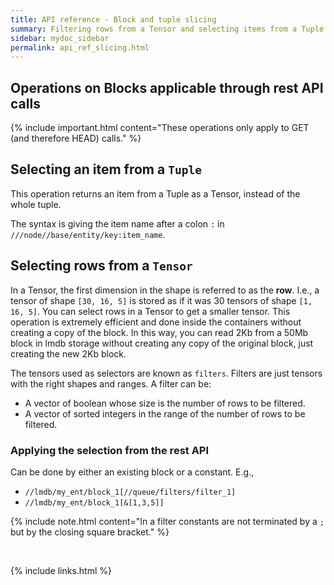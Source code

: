 ```yaml
---
title: API reference - Block and tuple slicing
summary: Filtering rows from a Tensor and selecting items from a Tuple.
sidebar: mydoc_sidebar
permalink: api_ref_slicing.html
---
```


## Operations on Blocks applicable through rest API calls

{% include important.html content="These operations only apply to GET (and therefore HEAD) calls." %}

## Selecting an item from a `Tuple`

This operation returns an item from a Tuple as a Tensor, instead of the whole tuple.

The syntax is giving the item name after a colon `:` in `///node//base/entity/key:item_name`.

## Selecting rows from a `Tensor`

In a Tensor, the first dimension in the shape is referred to as the **row**. I.e., a tensor of shape `[30, 16, 5]` is stored as if it was
30 tensors of shape `[1, 16, 5]`. You can select rows in a Tensor to get a smaller tensor. This operation is extremely efficient and done
inside the containers without creating a copy of the block. In this way, you can read 2Kb from a 50Mb block in lmdb storage without
creating any copy of the original block, just creating the new 2Kb block.

The tensors used as selectors are known as `filters`. Filters are just tensors with the right shapes and ranges. A filter can be:

* A vector of boolean whose size is the number of rows to be filtered.
* A vector of sorted integers in the range of the number of rows to be filtered.

### Applying the selection from the rest API

Can be done by either an existing block or a constant. E.g.,

* `//lmdb/my_ent/block_1[//queue/filters/filter_1]`
* `//lmdb/my_ent/block_1[&[1,3,5]]`

{% include note.html content="In a filter constants are not terminated by a `;` but by the closing square bracket." %}

<br/>

{% include links.html %}
